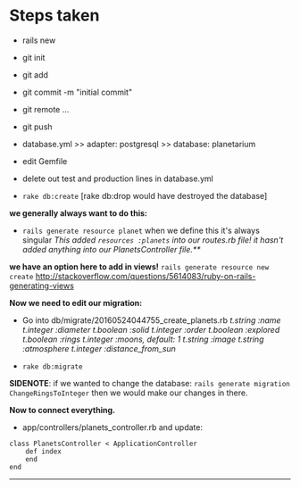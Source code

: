 # Steps taken

- rails new
- git init
- git add
- git commit -m "initial commit"
- git remote ...
- git push
- database.yml >> adapter: postgresql >> database: planetarium

- edit Gemfile
- delete out test and production lines in database.yml
- `rake db:create` [rake db:drop would have destroyed the database]

**we generally always want to do this:**
- `rails generate resource planet` when we define this it's always singular
_This added `resources :planets` into our routes.rb file!
it hasn't added anything into our PlanetsController file.**_

**we have an option here to add in views!**
`rails generate resource new create`
http://stackoverflow.com/questions/5614083/ruby-on-rails-generating-views

**Now we need to edit our migration:**
- Go into db/migrate/20160524044755_create_planets.rb
	_t.string :name
	t.integer :diameter
	t.boolean :solid
	t.integer :order
	t.boolean :explored
	t.boolean :rings
	t.integer :moons, default: 1
	t.string :image
	t.string :atmosphere
	t.integer :distance_from_sun_

- `rake db:migrate`

**SIDENOTE**: if we wanted to change the database:
`rails generate migration ChangeRingsToInteger` then we would make our changes in there.

**Now to connect everything.**

- app/controllers/planets_controller.rb and update:
```
class PlanetsController < ApplicationController
	def index
	end
end
```



















**************************************************
